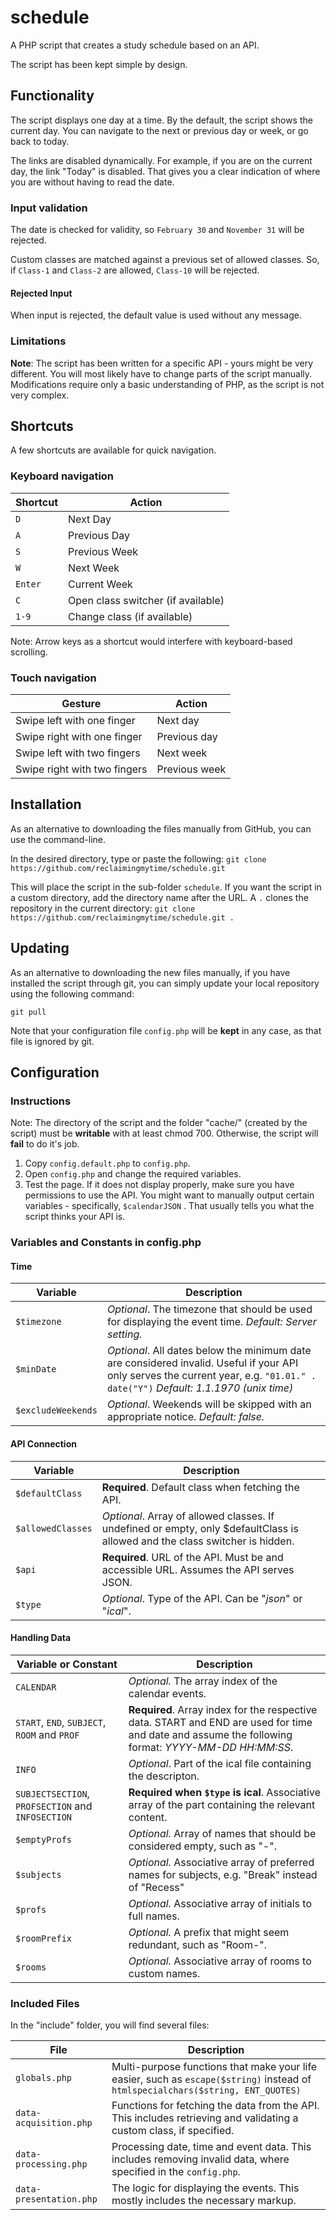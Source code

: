 # schedule
A PHP script that creates a study schedule based on an API.

The script has been kept simple by design.

## Functionality

The script displays one day at a time. By the default, the script shows the current day. You can navigate to the next or previous day or week, or go back to today.

The links are disabled dynamically. For example, if you are on the current day, the link "Today" is disabled. That gives you a clear indication of where you are without having to read the date.

### Input validation

The date is checked for validity, so `February 30` and `November 31` will be rejected. 

Custom classes are matched against a previous set of allowed classes. So, if `Class-1` and `Class-2` are allowed, `Class-10` will be rejected.

#### Rejected Input

When input is rejected, the default value is used without any message.

### Limitations

**Note**: The script has been written for a specific API - yours might be very different. You will most likely have to change parts of the script manually. Modifications require only a basic understanding of PHP, as the script is not very complex.

## Shortcuts

A few shortcuts are available for quick navigation.

### Keyboard navigation

| Shortcut | Action        |
| -------- | ------------- |
| `D`      | Next Day      |
| `A`      | Previous Day  |
| `S`      | Previous Week |
| `W`      | Next Week     |
| `Enter`  | Current Week  |
| `C`      | Open class switcher (if available)  |
| `1-9`    | Change class (if available)  |

Note: Arrow keys as a shortcut would interfere with keyboard-based scrolling.

### Touch navigation

| Gesture                      | Action        |
| ---------------------------- | ------------- |
| Swipe left with one finger   | Next day      |
| Swipe right with one finger  | Previous day  |
| Swipe left with two fingers  | Next week     |
| Swipe right with two fingers | Previous week |

## Installation
As an alternative to downloading the files manually from GitHub, you can use the command-line.

In the desired directory, type or paste the following: `git clone https://github.com/reclaimingmytime/schedule.git`

This will place the script in the sub-folder `schedule`. If you want the script in a custom directory, add the directory name after the URL. A `.` clones the repository in the current directory: `git clone https://github.com/reclaimingmytime/schedule.git .`

## Updating

As an alternative to downloading the new files manually, if you have installed the script through git, you can simply update your local repository using the following command:

`git pull`

Note that your configuration file `config.php` will be **kept** in any case, as that file is ignored by git.

## Configuration

### Instructions

Note: The directory of the script and the folder "cache/" (created by the script) must be **writable** with at least chmod 700. Otherwise, the script will **fail** to do it's job.

1. Copy `config.default.php` to `config.php`.
2. Open `config.php` and change the required variables.
3. Test the page. If it does not display properly, make sure you have permissions to use the API. You might want to manually output certain variables - specifically, `$calendarJSON` . That usually tells you what the script thinks your API is.

### Variables and Constants in config.php

#### Time
| Variable           | Description                                                  |
| ------------------ | ------------------------------------------------------------ |
| `$timezone`        | *Optional*. The timezone that should be used for displaying the event time. *Default: Server setting.* |
| `$minDate`         | *Optional*. All dates below the minimum date are considered invalid. Useful if your API only serves the current year, e.g. `"01.01." . date("Y")` *Default: 1.1.1970 (unix time)* |
| `$excludeWeekends` | *Optional*. Weekends will be skipped with an appropriate notice. *Default: false.* |
#### API Connection

| Variable          | Description                                                  |
| ----------------- | ------------------------------------------------------------ |
| `$defaultClass`   | **Required**. Default class when fetching the API.           |
| `$allowedClasses` | *Optional*. Array of allowed classes. If undefined or empty, only $defaultClass is allowed and the class switcher is hidden. |
| `$api`            | **Required**. URL of the API. Must be and accessible URL. Assumes the API serves JSON. |
| `$type`           | *Optional*. Type of the API. Can be "*json*" or "*ical*".    |

#### Handling Data

| Variable or Constant                         | Description                                                  |
| -------------------------------------------- | ------------------------------------------------------------ |
| `CALENDAR`                                   | *Optional.* The array index of the calendar events.          |
| `START`, `END`, `SUBJECT`, `ROOM` and `PROF` | **Required**. Array index for the respective data. START and END are used for time and date and assume the following format: *YYYY-MM-DD HH:MM:SS*. |
| `INFO` | *Optional*. Part of the ical file containing the descripton. |
| `SUBJECTSECTION`, `PROFSECTION` and `INFOSECTION` | **Required when `$type` is ical**. Associative array of the part containing the relevant content. |
| `$emptyProfs`                                | *Optional.* Array of names that should be considered empty, such as "-". |
| `$subjects`                                  | *Optional.* Associative array of preferred names for subjects, e.g. "Break" instead of "Recess" |
| `$profs`                                     | *Optional.* Associative array of initials to full names.     |
| `$roomPrefix`                                | *Optional.* A prefix that might seem redundant, such as "Room-". |
| `$rooms`                                     | *Optional.* Associative array of rooms to custom names.      |

### Included Files

In the "include" folder, you will find several files:

| File                    | Description                                                  |
| ----------------------- | ------------------------------------------------------------ |
| `globals.php`           | Multi-purpose functions that make your life easier, such as `escape($string)` instead of `htmlspecialchars($string, ENT_QUOTES)` |
| `data-acquisition.php`  | Functions for fetching the data from the API. This includes retrieving and validating a custom class, if specified. |
| `data-processing.php`   | Processing date, time and event data. This includes removing invalid data, where specified in the `config.php`. |
| `data-presentation.php` | The logic for displaying the events. This mostly includes the necessary markup. |